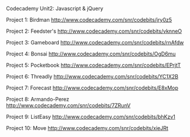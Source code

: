 Codecademy Unit2: Javascript & jQuery

Project 1: Birdman
http://www.codecademy.com/snr/codebits/jry0z5

Project 2: Feedster's
http://www.codecademy.com/snr/codebits/vknneO

Project 3: Gameboard
http://www.codecademy.com/snr/codebits/rnAfdw

Project 4: Bonsai
http://www.codecademy.com/snr/codebits/OgD6mu

Project 5: Pocketbook
http://www.codecademy.com/snr/codebits/EPrjtT

Project 6: Threadly
http://www.codecademy.com/snr/codebits/YC1X2B

Project 7: Forecast
http://www.codecademy.com/snr/codebits/E8xMop

Project 8: Armando-Perez
http://www.codecademy.com/snr/codebits/7ZRunV

Project 9: ListEasy
http://www.codecademy.com/snr/codebits/bhKzv1

Project 10: Move
http://www.codecademy.com/snr/codebits/xieJRt
